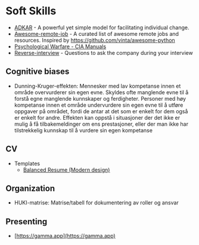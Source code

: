 # Soft Skills

 - [ADKAR](https://www.prosci.com/methodology/adkar) - A powerful yet simple model for facilitating individual change.
- [Awesome-remote-job](https://github.com/lukasz-madon/awesome-remote-job) - A curated list of awesome remote jobs and resources. Inspired by https://github.com/vinta/awesome-python
- [Psychological Warfare - CIA Manuals ](https://archive.org/details/usarmy-psy-ops-tactics/CIA-RDP86M00886R001300010029-9/mode/2up)
- [Reverse-interview](https://github.com/viraptor/reverse-interview) - Questions to ask the company during your interview

## Cognitive biases
- Dunning-Kruger-effekten: Mennesker med lav kompetanse innen et område overvurderer sin egen evne. Skyldes ofte manglende evne til å forstå egne manglende kunnskaper og ferdigheter. Personer med høy kompetanse innen et område undervurdere sin egen evne til å utføre oppgaver på området, fordi de antar at det som er enkelt for dem også er enkelt for andre. Effekten kan oppstå i situasjoner der det ikke er mulig å få tilbakemeldinger om ens prestasjoner, eller der man ikke har tilstrekkelig kunnskap til å vurdere sin egen kompetanse

## CV
- Templates
  - [Balanced Resume (Modern design)](https://templates.office.com/en-us/balanced-resume-modern-design-tm16402467)

## Organization
 - HUKI-matrise: Matrise/tabell for dokumentering av roller og ansvar

## Presenting
- [https://gamma.app](https://gamma.app)
